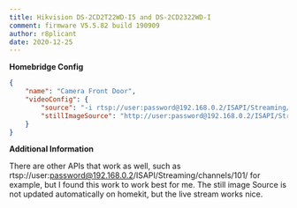```yaml
---
title: Hikvision DS-2CD2T22WD-I5 and DS-2CD2322WD-I
comment: firmware V5.5.82 build 190909
author: r8plicant
date: 2020-12-25
---
```

**Homebridge Config**

```json
{
	"name": "Camera Front Door",
	"videoConfig": {
		"source": "-i rtsp://user:password@192.168.0.2/ISAPI/Streaming/channels/101/HighResolutionVideo",
		"stillImageSource": "http://user:password@192.168.0.2/ISAPI/Streaming/channels/101/picture"
	}
}
```

**Additional Information**

There are other APIs that work as well, such as rtsp://user:password@192.168.0.2/ISAPI/Streaming/channels/101/ for example, but I found this work to work best for me. The still image Source is not updated automatically on homekit, but the live stream works nice.
